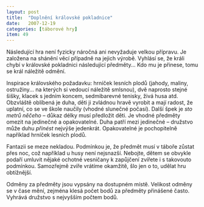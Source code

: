 ```yaml
---
layout: post
title:  "Doplnění královské pokladnice"
date:   2007-12-19
categories: [táborové hry]
item: 49
---
```

Následující hra není fyzicky náročná ani nevyžaduje velkou přípravu. Je založena na shánění věcí případně na jejich výrobě. Vyhlásí se, že králi chybí v královské pokladnici následující předměty... Kdo mu je přinese, tomu se král náležitě odmění.
<!--more-->

Inspirace královského požadavku: hrníček lesních plodů (jahody, maliny, ostružiny... na kterých si vedoucí náležitě smlsnou), dvě naprosto stejné šišky, klacek s jedním koncem, sedmibarevné tenisky, živá husa atd. Obzvláště oblíbená je duha, děti ji zvládnou hravě vyrobit a mají radost, že uplatní, co se ve škole naučily (vhodné slunečné počasí). Další špek je <i>sto metrů něčeho</i> – důkaz délky musí předložit děti. Je vhodné předměty omezit na jedinečné a opakovatelné. Duha patří mezi jedinečné – družstvo může duhu <i>přinést</i> nejvýše jedenkrát. Opakovatelné je pochopitelně například hrníček lesních plodů.

Fantazii se meze nekladou. Podmínkou je, že předmět musí v táboře zůstat přes noc, což například u husy není nejsnazší. Nebojte, dětem se obvykle podaří umluvit nějaké ochotné vesničany k zapůjčení zvířete i s takovouto podmínkou. Samozřejmě zvíře vrátíme okamžitě, šlo jen o to, udělat hru obtížnější. 

Odměny za předměty jsou vypsány na dostupném místě. Velikost odměny se v čase mění, zejména klesá počet bodů za předměty přinášené často. Vyhrává družstvo s nejvyšším počtem bodů.